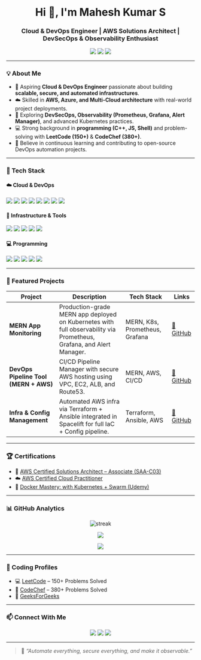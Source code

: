 <!-- Profile Header -->
<h1 align="center">Hi 👋, I'm Mahesh Kumar S</h1>
<h3 align="center">Cloud & DevOps Engineer | AWS Solutions Architect | DevSecOps & Observability Enthusiast</h3>

<p align="center">
  <a href="mailto:maheshkumar.s2023cse@sece.ac.in"><img src="https://img.shields.io/badge/Email-maheshkumar.s2023cse@sece.ac.in-red?style=flat-square&logo=gmail"></a>
  <a href="https://www.linkedin.com/in/mahesh-kumar-s-679308291"><img src="https://img.shields.io/badge/LinkedIn-MaheshKumarS-blue?style=flat-square&logo=linkedin"></a>
  <a href="https://github.com/smahesh-kumarr"><img src="https://img.shields.io/badge/GitHub-smahesh--kumarr-black?style=flat-square&logo=github"></a>
</p>

---

### 💡 About Me

- 🎯 Aspiring **Cloud & DevOps Engineer** passionate about building **scalable, secure, and automated infrastructures**.  
- ☁️ Skilled in **AWS, Azure, and Multi-Cloud architecture** with real-world project deployments.  
- 🧠 Exploring **DevSecOps, Observability (Prometheus, Grafana, Alert Manager)**, and advanced Kubernetes practices.  
- 💻 Strong background in **programming (C++, JS, Shell)** and problem-solving with **LeetCode (150+)** & **CodeChef (380+)**.  
- 🚀 Believe in continuous learning and contributing to open-source DevOps automation projects.  

---

### 🧰 Tech Stack

#### ☁️ Cloud & DevOps
<p>
  <img src="https://img.shields.io/badge/AWS-orange?style=for-the-badge&logo=amazonaws">
  <img src="https://img.shields.io/badge/Azure-blue?style=for-the-badge&logo=microsoftazure">
  <img src="https://img.shields.io/badge/Docker-2496ED?style=for-the-badge&logo=docker&logoColor=white">
  <img src="https://img.shields.io/badge/Kubernetes-326ce5?style=for-the-badge&logo=kubernetes&logoColor=white">
  <img src="https://img.shields.io/badge/Terraform-623CE4?style=for-the-badge&logo=terraform&logoColor=white">
  <img src="https://img.shields.io/badge/Ansible-EE0000?style=for-the-badge&logo=ansible&logoColor=white">
  <img src="https://img.shields.io/badge/Jenkins-D24939?style=for-the-badge&logo=jenkins&logoColor=white">
  <img src="https://img.shields.io/badge/GitHub_Actions-2088FF?style=for-the-badge&logo=github-actions&logoColor=white">
</p>

#### 🔧 Infrastructure & Tools
<p>
  <img src="https://img.shields.io/badge/Linux-FCC624?style=for-the-badge&logo=linux&logoColor=black">
  <img src="https://img.shields.io/badge/Prometheus-E6522C?style=for-the-badge&logo=prometheus&logoColor=white">
  <img src="https://img.shields.io/badge/Grafana-F46800?style=for-the-badge&logo=grafana&logoColor=white">
  <img src="https://img.shields.io/badge/Spacelift-4B32C3?style=for-the-badge&logo=spacelift&logoColor=white">
  <img src="https://img.shields.io/badge/ArgoCD-FE6D00?style=for-the-badge&logo=argo&logoColor=white">
</p>

#### 💻 Programming
<p>
  <img src="https://img.shields.io/badge/C++-00599C?style=for-the-badge&logo=cplusplus&logoColor=white">
  <img src="https://img.shields.io/badge/Shell_Scripting-121011?style=for-the-badge&logo=gnu-bash&logoColor=white">
  <img src="https://img.shields.io/badge/JavaScript-F7DF1E?style=for-the-badge&logo=javascript&logoColor=black">
  <img src="https://img.shields.io/badge/HTML5-E34F26?style=for-the-badge&logo=html5&logoColor=white">
  <img src="https://img.shields.io/badge/CSS3-1572B6?style=for-the-badge&logo=css3&logoColor=white">
</p>

---

### 🚀 Featured Projects

| Project | Description | Tech Stack | Links |
|----------|--------------|-------------|-------|
| **MERN App Monitoring** | Production-grade MERN app deployed on Kubernetes with full observability via Prometheus, Grafana, and Alert Manager. | MERN, K8s, Prometheus, Grafana | [🔗 GitHub](https://github.com/smahesh-kumarr/monitoring-project) |
| **DevOps Pipeline Tool (MERN + AWS)** | CI/CD Pipeline Manager with secure AWS hosting using VPC, EC2, ALB, and Route53. | MERN, AWS, CI/CD | [🔗 GitHub](https://github.com/smahesh-kumarr/CICD-Dashboard.git) |
| **Infra & Config Management** | Automated AWS infra via Terraform + Ansible integrated in Spacelift for full IaC + Config pipeline. | Terraform, Ansible, AWS | [🔗 GitHub](https://github.com/smahesh-kumarr/space_lift.git) |

---

### 🏆 Certifications

- 🥇 [AWS Certified Solutions Architect – Associate (SAA-C03)](https://www.credly.com/badges/50f20519-c881-4650-bbe0-a2f53f69fd77)
- ☁️ [AWS Certified Cloud Practitioner](https://www.credly.com/badges/bb9a3d8e-4adf-453b-ac12-702d498bf072/public_url)
- 🐳 [Docker Mastery: with Kubernetes + Swarm (Udemy)](https://www.udemy.com/certificate/UC-589e9118-6d92-4254-8da3-0c2e9509899a/)

---

### 📊 GitHub Analytics

<p align="center">
  <img src="https://github-readme-streak-stats.herokuapp.com/?user=smahesh-kumarr&theme=tokyonight" alt="streak"/>
</p>

<p align="center">
  <img src="https://github-readme-stats.vercel.app/api?username=smahesh-kumarr&show_icons=true&theme=tokyonight&hide_border=true" />
</p>

<p align="center">
  <img src="https://github-readme-stats.vercel.app/api/top-langs/?username=smahesh-kumarr&layout=compact&theme=tokyonight&hide_border=true" />
</p>

---

### 🧠 Coding Profiles
- 💻 [LeetCode](https://leetcode.com/u/mahesh-kumarr/) – 150+ Problems Solved  
- 🧩 [CodeChef](https://www.codechef.com/users/maheshkumars32) – 380+ Problems Solved  
- 🧮 [GeeksForGeeks](https://www.geeksforgeeks.org/user/maheshkumaseiq/)  

---

### 📫 Connect With Me
<p align="center">
  <a href="mailto:maheshkumar.s2023cse@sece.ac.in"><img src="https://img.shields.io/badge/Gmail-D14836?style=for-the-badge&logo=gmail&logoColor=white"></a>
  <a href="https://www.linkedin.com/in/mahesh-kumar-s-679308291"><img src="https://img.shields.io/badge/LinkedIn-0077B5?style=for-the-badge&logo=linkedin&logoColor=white"></a>
  <a href="https://github.com/smahesh-kumarr"><img src="https://img.shields.io/badge/GitHub-100000?style=for-the-badge&logo=github&logoColor=white"></a>
</p>

---

> 🌟 *“Automate everything, secure everything, and make it observable.”*
